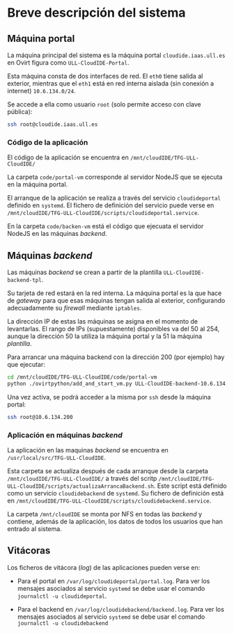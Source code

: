 # Breve descripción del sistema


## Máquina portal

La máquina principal del sistema es la máquina portal
`cloudide.iaas.ull.es` en Ovirt figura como `ULL-CloudIDE-Portal`.

Esta máquina consta de dos interfaces de red. El `eth0` tiene salida
al exterior, mientras que el `eth1` está en red interna aislada
(sin conexión a internet) `10.6.134.0/24`.

Se accede a ella como usuario `root`
(solo permite acceso con clave pública):

```bash
ssh root@cloudide.iaas.ull.es
```

### Código de la aplicación

El código de la aplicación se encuentra en `/mnt/cloudIDE/TFG-ULL-CloudIDE/`

La carpeta `code/portal-vm` corresponde al servidor NodeJS que
se ejecuta en la máquina portal.

El arranque de la aplicación se realiza a través del servicio
`cloudideportal` definido en `systemd`.
El fichero de definición del servicio puede verse en
`/mnt/cloudIDE/TFG-ULL-CloudIDE/scripts/cloudideportal.service`.

En la carpeta `code/backen-vm` está el código que ejecuata el
servidor NodeJS en las máquinas *backend*.

## Máquinas *backend*

Las máquinas *backend* se crean a partir de la plantilla
`ULL-CloudIDE-backend-tpl`.

Su tarjeta de red estará en la red interna.
La máquina portal es la que hace de *gateway* para que esas máquinas
tengan salida al exterior,
configurando adecuadamente su *firewall* mediante `iptables`.


La dirección IP de estas las máquinas se asigna en el momento de
levantarlas. El rango de IPs (supuestamente) disponibles
va del 50 al 254, aunque la dirección 50 la utiliza la máquina portal
y la 51 la máquina *plantilla*.

Para arrancar una máquina backend con la dirección 200 (por ejemplo)
hay que ejecutar:

```bash
cd /mnt/cloudIDE/TFG-ULL-CloudIDE/code/portal-vm
python ./ovirtpython/add_and_start_vm.py ULL-CloudIDE-backend-10.6.134.200 10.6.134.200
```

Una vez activa, se podrá acceder a la misma por `ssh` desde la máquina
portal:

```bash
ssh root@10.6.134.200
```

### Aplicación en máquinas *backend*

La aplicación en las maquinas *backend* se encuentra en
`/usr/local/src/TFG-ULL-CloudIDE`.

Esta carpeta se actualiza después de cada arranque desde la carpeta
`/mnt/cloudIDE/TFG-ULL-CloudIDE/` a través del scritp
`/mnt/cloudIDE/TFG-ULL-CloudIDE/scripts/actualizaArrancaBackend.sh`.
Este script está definido como un servicio `cloudidebackend` de `systemd`.
Su fichero de definición está en
`/mnt/cloudIDE/TFG-ULL-CloudIDE/scripts/cloudidebackend.service`.

La carpeta `/mnt/cloudIDE` se monta por NFS en todas las *backend*
y contiene, además de la aplicación, los datos de todos los usuarios
que han entrado al sistema.


## Vitácoras

Los ficheros de vitácora (*log*) de las aplicaciones pueden verse en:

- Para el portal en `/var/log/cloudideportal/portal.log`.
Para ver los mensajes asociados al servicio `systemd` se debe usar el
comando `journalctl -u cloudideportal`.



- Para el backend en `/var/log/cloudidebackend/backend.log`.
Para ver los mensajes asociados al servicio `systemd` se debe usar el
comando `journalctl -u cloudidebackend`


